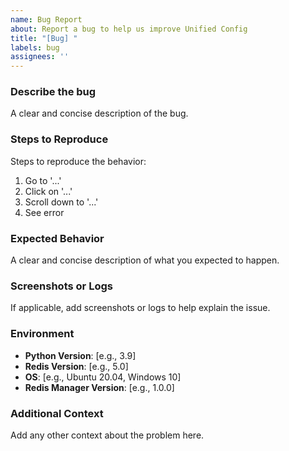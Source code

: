```yaml
---
name: Bug Report
about: Report a bug to help us improve Unified Config
title: "[Bug] "
labels: bug
assignees: ''
---
```


### Describe the bug
A clear and concise description of the bug.

### Steps to Reproduce
Steps to reproduce the behavior:
1. Go to '...'
2. Click on '...'
3. Scroll down to '...'
4. See error

### Expected Behavior
A clear and concise description of what you expected to happen.

### Screenshots or Logs
If applicable, add screenshots or logs to help explain the issue.

### Environment
- **Python Version**: [e.g., 3.9]
- **Redis Version**: [e.g., 5.0]
- **OS**: [e.g., Ubuntu 20.04, Windows 10]
- **Redis Manager Version**: [e.g., 1.0.0]

### Additional Context
Add any other context about the problem here.
